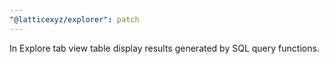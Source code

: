 ```yaml
---
"@latticexyz/explorer": patch
---
```


In Explore tab view table display results generated by SQL query functions.
